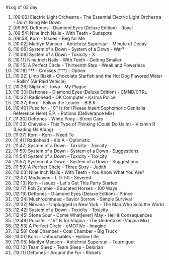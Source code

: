 #Log of 03 day

1. [00:00] Electric Light Orchestra - The Essential Electric Light Orchestra - Don't Bring Me Down
1. [09:50] Deftones - Diamond Eyes (Deluxe Edition) - Royal
1. [09:54] Nine Inch Nails - With Teeth - Sunspots
1. [09:58] Korn - Issues - Beg for Me
1. [10:02] Marilyn Manson - Antichrist Superstar - Minute of Decay
1. [10:06] System of a Down - System of a Down - War?
1. [10:09] System of a Down - Toxicity - X
1. [10:11] Nine Inch Nails - With Teeth - Getting Smaller
1. [10:15] A Perfect Circle - Thirteenth Step - Weak and Powerless
1. [10:18] ††† - Crosses (†††) - Option
1. [10:22] Limp Bizkit - Chocolate Starfish and the Hot Dog Flavored Water - Rollin' (Air Raid Vehicle)
1. [10:26] Slipknot - Iowa - My Plague
1. [10:30] Deftones - Diamond Eyes (Deluxe Edition) - CMND/CTRL
1. [10:32] Radiohead - OK Computer - Karma Police
1. [10:37] Korn - Follow the Leader - B.B.K.
1. [10:40] Puscifer - "C" Is for (Please Insert Sophomoric Genitalia Reference Here) E.P. - Potions (Deliverance Mix)
1. [11:30] Deftones - White Pony - Street Carp
1. [11:33] Chevelle - This Type of Thinking (Could Do Us In) - Vitamin R (Leading Us Along)
1. [11:37] Korn - Korn - Need To
1. [11:41] Radiohead - Kid A - Optimistic
1. [11:47] System of a Down - Toxicity - Toxicity
1. [11:50] System of a Down - System of a Down - Suggestions
1. [11:54] System of a Down - Toxicity - Toxicity
1. [11:57] System of a Down - System of a Down - Suggestions
1. [11:59] A Perfect Circle - Three Sixty - Judith
1. [12:03] Nine Inch Nails - With Teeth - You Know What You Are?
1. [12:07] Mudvayne - L.D. 50 - Severed
1. [12:13] Korn - Issues - Let's Get This Party Started
1. [12:17] Rob Zombie - Educated Horses - 100 Ways
1. [12:19] Deftones - Diamond Eyes (Deluxe Edition) - Prince
1. [12:34] Mushroomhead - Savior Sorrow - Simple Survival
1. [12:37] Nirvana - Unplugged in New York - The Man Who Sold the World
1. [12:42] System of a Down - Toxicity - Toxicity
1. [12:45] Stone Sour - Come What[ever] May - Hell & Consequences
1. [12:49] Puscifer - "V" Is for Vagina - The Undertaker (Vagina Mix)
1. [12:53] A Perfect Circle - eMOTIVe - Imagine
1. [12:58] Coal Chamber - Coal Chamber - Big Truck
1. [13:01] Korn - Untouchables - Hollow Life
1. [13:05] Marilyn Manson - Antichrist Superstar - Tourniquet
1. [13:10] Team Sleep - Team Sleep - Delorian
1. [13:11] Deftones - Around the Fur - Rickets
